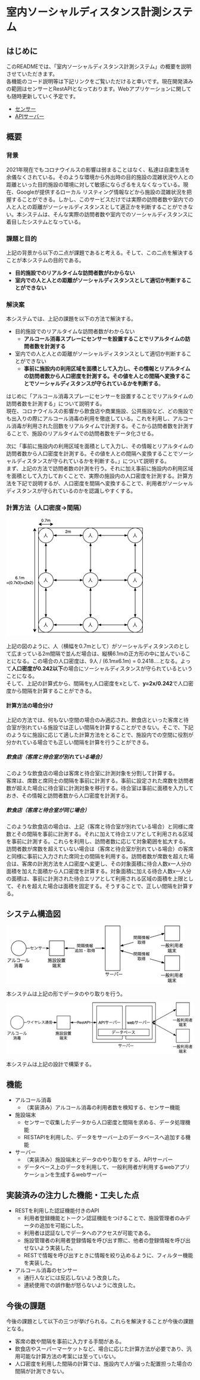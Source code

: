 # 室内ソーシャルディスタンス計測システム

## はじめに

このREADMEでは、「室内ソーシャルディスタンス計測システム」の概要を説明させていただきます。</br>各機能のコード説明等は下記リンクをご覧いただけると幸いです。現在開発済みの範囲はセンサーとRestAPIとなっております。Webアプリケーションに関しても随時更新していく予定です。

- [センサー](./doc/Sensor.md)
- [APIサーバー](./doc/APIServer.md)

## 概要

### 背景

2021年現在でもコロナウイルスの影響は弱まることはなく、私達は自粛生活を余儀なくされている。そのような環境から外出時の目的施設の混雑状況や人との距離といった目的施設の環境に対して敏感にならざるをえなくなっている。現在、Googleが提供するローカル リスティング情報などから施設の混雑状況を把握することができる。しかし、このサービスだけでは実際の訪問者数や室内での人と人との距離がソーシャルディスタンスとして適正かを判断することができない。本システムは、そんな実際の訪問者数や室内でのソーシャルディスタンスに着目したシステムとなっている。

### 課題と目的

上記の背景から以下の二点が課題であると考える。そして、この二点を解決することが本システムの目的である。

- **目的施設でのリアルタイムな訪問者数がわからない**
- **室内での人と人との距離がソーシャルディスタンスとして適切か判断することができない**

### 解決案

本システムでは、上記の課題を以下の方法で解決する。

- 目的施設でのリアルタイムな訪問者数がわからない
  - **アルコール消毒スプレーにセンサーを設置することでリアルタイムの訪問者数を計測する**
- 室内での人と人との距離がソーシャルディスタンスとして適切か判断することができない
  - **事前に施設内の利用区域を面積として入力し、その情報とリアルタイムの訪問者数から人口密度を計測する。その値を人との間隔へ変換することでソーシャルディスタンスが守られているかを判断する**。

はじめに「アルコール消毒スプレーにセンサーを設置することでリアルタイムの訪問者数を計測する」について説明する。</br>現在、コロナウイルスの影響から飲食店や商業施設、公共施設など、どの施設でも出入りの際にアルコール消毒の利用を徹底している。これを利用し、アルコール消毒が利用された回数をリアルタイムで計測する。そこから訪問者数を計測することで、施設のリアルタイムでの訪問者数をデータ化させる。

次に「事前に施設内の利用区域を面積として入力し、その情報とリアルタイムの訪問者数から人口密度を計測する。その値を人との間隔へ変換することでソーシャルディスタンスが守られているかを判断する。」について説明する。</br>まず、上記の方法で訪問者数の計測を行う。それに加え事前に施設内の利用区域を面積として入力しておくことで、実際の施設内の人口密度を計測する。計算方法を下記で説明するが、人口密度を間隔へ変換することで、利用者がソーシャルディスタンスが守られているのかを認識しやすくする。

### 計算方法（人口密度→間隔）

![図1 人口密度](./docs/img/diagram01.jpg)

上記の図のように、人（横幅を0.7mとして）がソーシャルディスタンスのとして広まっている2m間隔で並んだ場合は、縦横6.1mの正方形の中に並んでいることになる。この場合の人口密度は、9人 / (6.1mx6.1m)  = 0.2418....となる。よって**人口密度が0.242以下**の場合にソーシャルディスタンスが守られているということになる。</br>そして、上記の計算式から、間隔をy,人口密度をxとして、**y=2x/0.242**で人口密度から間隔を計算することができる。

#### 計算方法の場合分け

上記の方法では、何もない空間の場合のみ適応され、飲食店といった客席と待合室が別れている施設では正しい間隔を計算することができない。そこで、下記のようなに施設に応じて適した計算方法をとることで、施設内での空間に役割が分かれている場合でも正しい間隔を計算を行うことができる。

##### 飲食店（客席と待合室が別れている場合）

このような飲食店の場合は客席と待合室に計測対象を分割して計算する。</br>客席は、席数と席同士の間隔を事前に計測する。事前に設定された席数を訪問者数が超えた場合に待合室に計測対象を移行する。待合室は事前に面積を入力しておき、その情報と訪問者数から人口密度を計測する。

##### 飲食店（客席と待合室が同じ場合）

このような飲食店の場合は、上記（客席と待合室が別れている場合）と同様に席数とその間隔を事前に計測する。それに加えて待合エリアとして利用される区域を事前に計測する。これらを利用し、訪問者数に応じて対象範囲を拡大する。</br>訪問者数が席数を超えていない場合は（客席と待合室が別れている場合）の客席と同様に事前に入力された席同士の間隔を利用する。訪問者数が席数を超えた場合は、客席の計測方法を人口密度へ変更し、その対象面積に待合人数x一人分の面積を加えた面積から人口密度を計算する。対象面積に加える待合人数x一人分の面積は、事前に計測された待合エリアとして利用される区域の面積を上限として、それを超えた場合は面積を固定する。そうすることで、正しい間隔を計算する。

## システム構造図

![図1 システム構造](./docs/img/diagram02.jpg)

本システムは上記の形でデータのやり取りを行う。

![図1 システム設計](./docs/img/diagram03.jpg)

本システムは上記の設計で構築する。

## 機能

- アルコール消毒
  - （実装済み）アルコール消毒の利用者数を検知する、センサー機能
- 施設端末
  - センサーで収集したデータから人口密度と間隔を求める、データ処理機能
  - RESTAPIを利用した、データをサーバー上のデータベースへ追加する機能
- サーバー
  - （実装済み）施設端末とデータのやり取りをする、APIサーバー
  - データベース上のデータを利用して、一般利用者が利用するwebアプリケーションを生成するwebサーバー

## 実装済みの注力した機能・工夫した点

- RESTを利用した認証機能付きのAPI
  - 利用者登録機能とトークン認証機能をつけることで、施設管理者のみデータの追加を可能にした。
  - 利用者は認証なしでデータへのアクセスが可能である。
  - 施設管理者の利用者登録情報を呼び出す際に、他者の登録情報を呼び出せないよう実装した。
  - RESTで情報を呼び出すときに情報を絞り込めるように、フィルター機能を実装した。
- アルコール消毒のセンサー
  - 通行人などには反応しないよう改良した。
  - 連続使用での誤作動が怒らないように改良した。

## 今後の課題

今後の課題として以下の三つが挙げられる。これらを解決することが今後の課題となる。

- 客席の数や間隔を事前に入力する手間がある。
- 飲食店やスーパーマーケットなど、場合に応じた計算方法が必要であり、汎用可能な計算方法の考案には至っていない。
- 人口密度を利用した間隔の計算では、施設内で人が偏った配置担った場合の間隔が計測できない。